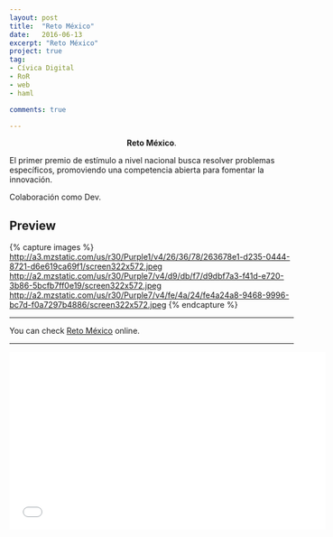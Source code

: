```yaml
---
layout: post
title:  "Reto México"
date:   2016-06-13
excerpt: "Reto México"
project: true
tag:
- Cívica Digital 
- RoR
- web
- haml

comments: true

---
```


    
<center><b>Reto México</b>.</center>
     

El primer premio de estímulo a nivel nacional busca resolver problemas específicos, promoviendo una competencia abierta para fomentar la innovación.

Colaboración como Dev.


## Preview

{% capture images %}
	http://a3.mzstatic.com/us/r30/Purple1/v4/26/36/78/263678e1-d235-0444-8721-d6e619ca69f1/screen322x572.jpeg
	http://a2.mzstatic.com/us/r30/Purple7/v4/d9/db/f7/d9dbf7a3-f41d-e720-3b86-5bcfb7ff0e19/screen322x572.jpeg
	http://a2.mzstatic.com/us/r30/Purple7/v4/fe/4a/24/fe4a24a8-9468-9996-bc7d-f0a7297b4886/screen322x572.jpeg
{% endcapture %}

---

  
      
You can check [Reto México](http://retomexico.org.mx/) online.      


---

<iframe width="560" height="315" src="//www.youtube.com/embed/13R6oi06YcQ" frameborder="0"> </iframe>

